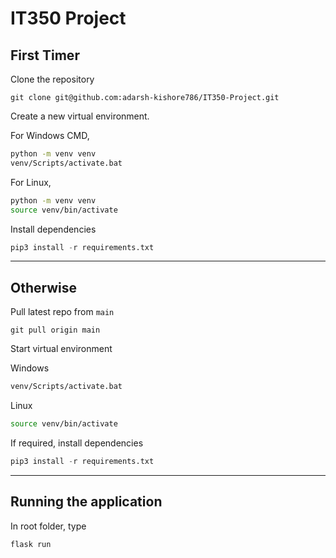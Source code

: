 # IT350 Project

## First Timer

Clone the repository

```git
git clone git@github.com:adarsh-kishore786/IT350-Project.git
```

Create a new virtual environment.

For Windows CMD,

```cmd
python -m venv venv
venv/Scripts/activate.bat
```

For Linux,

```bash
python -m venv venv
source venv/bin/activate
```

Install dependencies

```python
pip3 install -r requirements.txt
```

---

## Otherwise

Pull latest repo from `main`

```git
git pull origin main
```

Start virtual environment

Windows

```cmd
venv/Scripts/activate.bat
```

Linux

```bash
source venv/bin/activate
```

If required, install dependencies

```python
pip3 install -r requirements.txt
```

---

## Running the application

In root folder, type

```python
flask run
```
